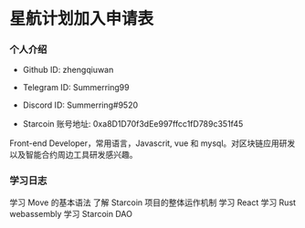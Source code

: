 # 星航计划加入申请表

### 个人介绍

* Github ID: zhengqiuwan

* Telegram ID: Summerring99

* Discord ID: Summerring#9520

* Starcoin 账号地址: 0xa8D1D70f3dEe997ffcc1fD789c351f45

Front-end Developer，常用语言，Javascrit, vue 和 mysql。对区块链应用研发以及智能合约周边工具研发感兴趣。

### 学习日志
学习 Move 的基本语法 了解 Starcoin 项目的整体运作机制 学习 React 学习 Rust webassembly 学习 Starcoin DAO
